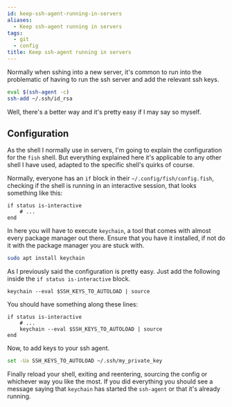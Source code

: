 ```yaml
---
id: keep-ssh-agent-running-in-servers
aliases:
  - Keep ssh-agent running in servers
tags:
  - git
  - config
title: Keep ssh-agent running in servers
---
```

Normally when sshing into a new server, it's common to run into the problematic
of having to run the ssh server and add the relevant ssh keys.

```sh
eval $(ssh-agent -c)
ssh-add ~/.ssh/id_rsa
```

Well, there's a better way and it's pretty easy if I may say so myself.

## Configuration

As the shell I normally use in servers, I'm going to explain the
configuration for the `fish` shell. But everything explained here
it's applicable to any other shell I have used, adapted to the
specific shell's quirks of course. 

Normally, everyone has an `if` block in their `~/.config/fish/config.fish`,
checking if the shell is running in an interactive session, that looks something
like this:

```fish
if status is-interactive
	# ...
end
```

In here you will have to execute  `keychain`, a tool that comes with almost
every package manager out there. Ensure that you have it installed, if not
do it with the package manager you are stuck with.

```sh
sudo apt install keychain
```

As I previously said the configuration is pretty easy. Just add
the following inside the `if status is-interactive` block.

```fish
keychain --eval $SSH_KEYS_TO_AUTOLOAD | source
```

You should have something along these lines:

```fish
if status is-interactive
	# ...
	keychain --eval $SSH_KEYS_TO_AUTOLOAD | source
end
```

Now, to add keys to your ssh agent.

```sh
set -Ua SSH_KEYS_TO_AUTOLOAD ~/.ssh/my_private_key
```

Finally reload your shell, exiting and reentering, sourcing the config or
whichever way you like the most. If you did everything you should
see a message saying that `keychain` has started the `ssh-agent` or that
it's already running.
